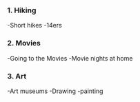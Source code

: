 ### 1. Hiking
   -Short hikes
   -14ers
### 2. Movies
   -Going to the Movies
   -Movie nights at home
### 3. Art
   -Art museums
   -Drawing
   -painting
